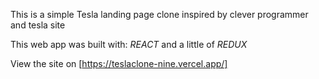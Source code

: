 This is a simple Tesla landing page clone inspired by clever programmer and tesla site

This web app was built with:
 *REACT* and a little of *REDUX*

 View the site on [https://teslaclone-nine.vercel.app/]
